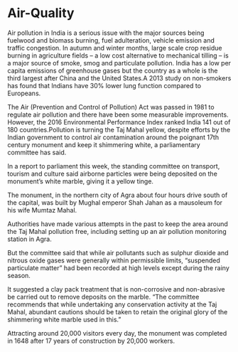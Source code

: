 # Air-Quality

Air pollution in India is a serious issue with the major sources being fuelwood and biomass burning, fuel adulteration, vehicle emission and traffic congestion. In autumn and winter months, large scale crop residue burning in agriculture fields – a low cost alternative to mechanical tilling – is a major source of smoke, smog and particulate pollution. India has a low per capita emissions of greenhouse gases but the country as a whole is the third largest after China and the United States.A 2013 study on non-smokers has found that Indians have 30% lower lung function compared to Europeans.

The Air (Prevention and Control of Pollution) Act was passed in 1981 to regulate air pollution and there have been some measurable improvements. However, the 2016 Environmental Performance Index ranked India 141 out of 180 countries.Pollution is turning the Taj Mahal yellow, despite efforts by the Indian government to control air contamination around the poignant 17th century monument and keep it shimmering white, a parliamentary committee has said.

In a report to parliament this week, the standing committee on transport, tourism and culture said airborne particles were being deposited on the monument’s white marble, giving it a yellow tinge.

The monument, in the northern city of Agra about four hours drive south of the capital, was built by Mughal emperor Shah Jahan as a mausoleum for his wife Mumtaz Mahal.

Authorities have made various attempts in the past to keep the area around the Taj Mahal pollution free, including setting up an air pollution monitoring station in Agra.

But the committee said that while air pollutants such as sulphur dioxide and nitrous oxide gases were generally within permissible limits, “suspended particulate matter” had been recorded at high levels except during the rainy season.

It suggested a clay pack treatment that is non-corrosive and non-abrasive be carried out to remove deposits on the marble. “The committee recommends that while undertaking any conservation activity at the Taj Mahal, abundant cautions should be taken to retain the original glory of the shimmering white marble used in this.”

Attracting around 20,000 visitors every day, the monument was completed in 1648 after 17 years of construction by 20,000 workers.
